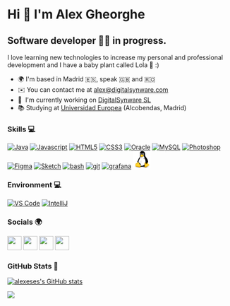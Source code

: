 Hi 👋 I'm Alex Gheorghe
==============================

Software developer 👨‍💻 in progress.
-------------------------------------
I love learning new technologies to increase my personal and professional development and I have a baby plant called Lola 🌳 :)

* 🌍  I'm based in Madrid 🇪🇸, speak 🇬🇧 and 🇷🇴
* ✉️  You can contact me at [alex@digitalsynware.com](mailto:alex@digitalsynware.com)
* 🚀  I'm currently working on [DigitalSynware SL](http://digitalsynware.com)
* 📚  Studying at [Universidad Europea](https://universidadeuropea.com/) (Alcobendas, Madrid)

### Skills 💻

<p align="left">
    <a href="https://www.oracle.com/java/" target="_blank"><img src="https://raw.githubusercontent.com/danielcranney/readme-generator/main/public/icons/skills/java-colored.svg" width="36" height="36" alt="Java" /></a>
    <a href="https://developer.mozilla.org/en-US/docs/Web/JavaScript" target="_blank"><img src="https://raw.githubusercontent.com/danielcranney/readme-generator/main/public/icons/skills/javascript-colored.svg" width="36" height="36" alt="Javascript" /></a>
    <a href="https://developer.mozilla.org/en-US/docs/Glossary/HTML5" target="_blank"><img src="https://raw.githubusercontent.com/danielcranney/readme-generator/main/public/icons/skills/html5-colored.svg" width="36" height="36" alt="HTML5" /></a>
    <a href="https://www.w3.org/TR/CSS/#css" target="_blank"><img src="https://raw.githubusercontent.com/danielcranney/readme-generator/main/public/icons/skills/css3-colored.svg" width="36" height="36" alt="CSS3" /></a>
    <a href="https://www.oracle.com/uk/index.html" target="_blank"><img src="https://raw.githubusercontent.com/danielcranney/readme-generator/main/public/icons/skills/oracle-colored.svg" width="36" height="36" alt="Oracle" /></a>
    <a href="https://www.mysql.com/" target="_blank"><img src="https://raw.githubusercontent.com/danielcranney/readme-generator/main/public/icons/skills/mysql-colored.svg" width="36" height="36" alt="MySQL" /></a>
    <a href="https://www.adobe.com/uk/products/photoshop.html" target="_blank"><img src="https://raw.githubusercontent.com/danielcranney/readme-generator/main/public/icons/skills/photoshop-colored-dark.svg" width="36" height="36" alt="Photoshop" /></a>
    <a href="https://www.figma.com/" target="_blank"><img src="https://raw.githubusercontent.com/danielcranney/readme-generator/main/public/icons/skills/figma-colored.svg" width="36" height="36" alt="Figma" /></a>
    <a href="https://www.sketch.com/" target="_blank"><img src="https://raw.githubusercontent.com/danielcranney/readme-generator/main/public/icons/skills/sketch-colored.svg" width="36" height="36" alt="Sketch" /></a>
    <a href="https://www.gnu.org/software/bash/" target="_blank"> <img src="https://www.vectorlogo.zone/logos/gnu_bash/gnu_bash-icon.svg" alt="bash" width="40" height="40" /></a>
    <a href="https://git-scm.com/" target="_blank"> <img src="https://www.vectorlogo.zone/logos/git-scm/git-scm-icon.svg" alt="git" width="40" height="40" /></a> 
    <a href="https://grafana.com" target="_blank"> <img src="https://www.vectorlogo.zone/logos/grafana/grafana-icon.svg" alt="grafana" width="40" height="40" /></a> 
    <a href="https://www.linux.org/" target="_blank"> <img src="https://raw.githubusercontent.com/devicons/devicon/master/icons/linux/linux-original.svg" alt="linux" width="40" height="40" /></a>
</p>

### Environment 💻

<p align="left">
    <a href="https://code.visualstudio.com/" target="_blank"><img src="https://raw.githubusercontent.com/alexeses/alexeses/5c8959dc0cc356ddea45b5ebce0dd81ad08fbf99/res/vs-icon.svg" width="40" height="40" alt="VS Code" /></a>
    <a href="https://www.jetbrains.com/es-es/idea/" target="_blank"><img src="https://raw.githubusercontent.com/alexeses/alexeses/5c8959dc0cc356ddea45b5ebce0dd81ad08fbf99/res/vs-icon.svg" width="40" height="40" alt="IntelliJ" /></a>
    <!-- <img alt="VSCode" width="40" height="40" src="https://raw.githubusercontent.com/github/explore/80688e429a7d4ef2fca1e82350fe8e3517d3494d/topics/visual-studio-code/visual-studio-code.png" >
    <img alt="IntelliJ Idea" width="26px" src="https://i.imgur.com/Agb22jo.png" > 
    <img alt="GitHub" width="26px" src="https://github.com/fluidicon.png" > -->
</p>


### Socials 🌍

<p align="left">
    <a href="https://discord.com/users/250995193359106048" target="_blank"><img src="https://raw.githubusercontent.com/danielcranney/readme-generator/main/public/icons/socials/discord.svg" width="32" height="32" /></a>
    <a href="https://www.github.com/alexeses" target="_blank" rel="noreferrer"><img src="https://raw.githubusercontent.com/danielcranney/readme-generator/main/public/icons/socials/github-dark.svg" width="32" height="32" /></a>
    <a href="https://www.linkedin.com/in/alexeses" target="_blank" rel="noreferrer"><img src="https://raw.githubusercontent.com/danielcranney/readme-generator/main/public/icons/socials/linkedin.svg" width="32" height="32" /></a>
    <a href="https://www.twitter.com/soyalexes" target="_blank" rel="noreferrer"><img src="https://raw.githubusercontent.com/danielcranney/readme-generator/main/public/icons/socials/twitter.svg" width="32" height="32" /></a>
</p>

### GitHub Stats 🤩

<a href="http://www.github.com/alexeses"><img src="https://github-readme-stats.vercel.app/api?username=alexeses&show_icons=true&hide=stars,prs,&count_private=true&title_color=84cc16&text_color=facc15&icon_color=ef4444&bg_color=22272e&hide_border=true&show_icons=true" alt="alexeses's GitHub stats" /></a>

<a href="http://www.github.com/alexeses"><img src="https://github-readme-streak-stats.herokuapp.com/?user=alexeses&stroke=facc15&background=22272e&ring=84cc16&fire=84cc16&currStreakNum=facc15&currStreakLabel=84cc16&sideNums=facc15&sideLabels=facc15&dates=facc15&hide_border=true" /></a>
